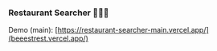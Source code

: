 ### Restaurant Searcher 🔎🧑‍🍳

Demo (main): [https://restaurant-searcher-main.vercel.app/](beeestrest.vercel.app/)
